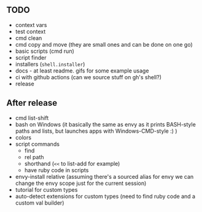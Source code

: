 ## TODO

* context vars
* test context
* cmd clean
* cmd copy and move (they are small ones and can be done on one go)
* basic scripts (cmd run)
* script finder
* installers (`shell.installer`)
* docs - at least readme. gifs for some example usage
* ci with github actions (can we source stuff on gh's shell?)
* release

## After release

* cmd list-shift
* bash on Windows (it basically the same as envy as it prints BASH-style paths and lists, but launches apps with Windows-CMD-style :) )
* colors
* script commands
    * find
    * rel path
    * shorthand (`<<` to list-add for example)
    * have ruby code in scripts
* envy-install relative (assuming there's a sourced alias for envy we can change the envy scope just for the current session)
* tutorial for custom types
* auto-detect extensions for custom types (need to find ruby code and a custom val builder)
